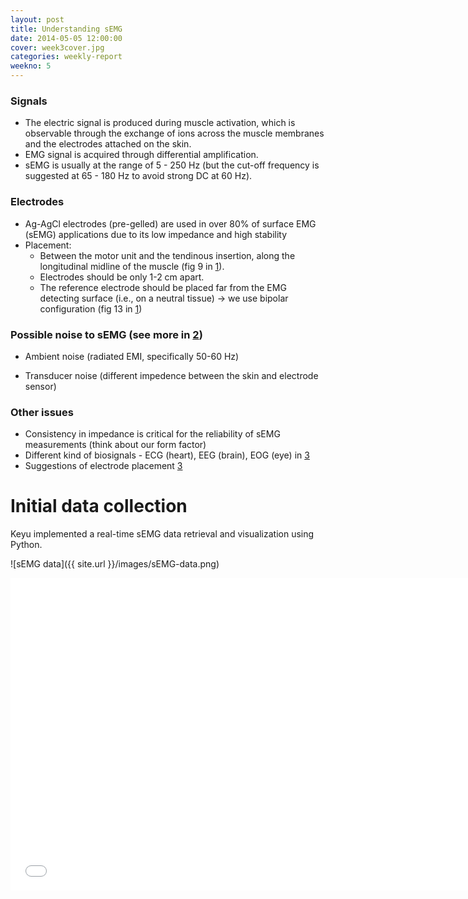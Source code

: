 ```yaml
---
layout: post
title: Understanding sEMG
date: 2014-05-05 12:00:00
cover: week3cover.jpg
categories: weekly-report
weekno: 5
---
```



### Signals

* The electric signal is produced during muscle activation, which is observable through the exchange of ions across the muscle membranes and the electrodes attached on the skin.
* EMG signal is acquired through differential amplification.
* sEMG is usually at the range of 5 - 250 Hz (but the cut-off frequency is suggested at 65 - 180 Hz to avoid strong DC at 60 Hz).

### Electrodes
* Ag-AgCl electrodes (pre-gelled) are used in over 80% of surface EMG (sEMG) applications due to its low impedance and high stability
* Placement: 
    * Between the motor unit and the tendinous insertion, along the longitudinal midline of the muscle (fig 9 in [1]).
    * Electrodes should be only 1-2 cm apart.
    * The reference electrode should be placed far from the EMG detecting surface (i.e., on a neutral tissue) → we use bipolar configuration (fig 13 in [1][1])

### Possible noise to sEMG (see more in [2][2])

* Ambient noise (radiated EMI, specifically 50-60 Hz)

* Transducer noise (different impedence between the skin and electrode sensor)

### Other issues

* Consistency in impedance is critical for the reliability of sEMG measurements (think about our form factor)
* Different kind of biosignals - ECG (heart), EEG (brain), EOG (eye) in [3][3]
* Suggestions of electrode placement [3][3]

[1]: http://cdn.intechopen.com/pdfs-wm/40131.pdf "Signal Acquisition Using Surface EMG and Circuit Design Considerations for Robotic Prosthesis"
[2]: http://www.bortec.ca/Images/pdf/EMG%20measurement%20and%20recording.pdf "Important Factors in Surface EMG Measurement"
[3]: http://www.elin.ttu.ee/mesel/Study/Subjects/0070BME/Content/BioElect/BESignal/BEsignal.htm "Bioelectric signals"

# Initial data collection

Keyu implemented a real-time sEMG data retrieval and visualization using Python.

![sEMG data]({{ site.url }}/images/sEMG-data.png)


<iframe src="//player.vimeo.com/video/94248218" width="734" height="500"
frameborder="0" webkitallowfullscreen mozallowfullscreen
allowfullscreen></iframe>
